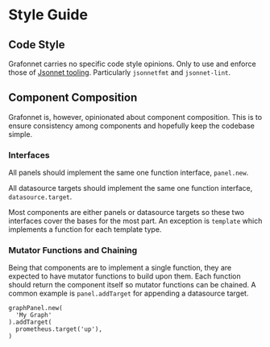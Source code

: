 # Style Guide

## Code Style

Grafonnet carries no specific code style opinions. Only to use and enforce those of [Jsonnet tooling](https://jsonnet.org/learning/tools.html). Particularly `jsonnetfmt` and `jsonnet-lint`.

## Component Composition

Grafonnet is, however, opinionated about component composition. This is to ensure consistency among components and hopefully keep the codebase simple.

### Interfaces

All panels should implement the same one function interface, `panel.new`.

All datasource targets should implement the same one function interface, `datasource.target`.

Most components are either panels or datasource targets so these two interfaces cover the bases for the most part. An exception is `template` which implements a function for each template type.

### Mutator Functions and Chaining

Being that components are to implement a single function, they are expected to have mutator functions to build upon them. Each function should return the component itself so mutator functions can be chained. A common example is `panel.addTarget` for appending a datasource target.

```libsonnet
graphPanel.new(
  'My Graph'
).addTarget(
  prometheus.target('up'),
)
```
